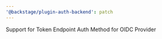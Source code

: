 ```yaml
---
'@backstage/plugin-auth-backend': patch
---
```


Support for Token Endpoint Auth Method for OIDC Provider
